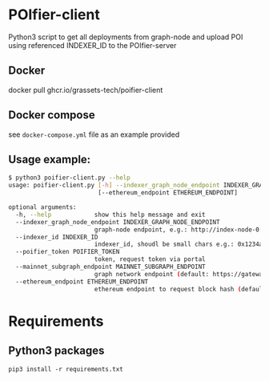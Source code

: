 # POIfier-client

Python3 script to get all deployments from graph-node and upload POI using referenced INDEXER_ID to the POIfier-server

## Docker
docker pull ghcr.io/grassets-tech/poifier-client

## Docker compose
see `docker-compose.yml` file as an example provided

## Usage example:

```bash
$ python3 poifier-client.py --help
usage: poifier-client.py [-h] --indexer_graph_node_endpoint INDEXER_GRAPH_NODE_ENDPOINT --indexer_id INDEXER_ID --poifier_token POIFIER_TOKEN [--mainnet_subgraph_endpoint MAINNET_SUBGRAPH_ENDPOINT]
                         [--ethereum_endpoint ETHEREUM_ENDPOINT]

optional arguments:
  -h, --help            show this help message and exit
  --indexer_graph_node_endpoint INDEXER_GRAPH_NODE_ENDPOINT
                        graph-node endpoint, e.g.: http://index-node-0:8030/graphql
  --indexer_id INDEXER_ID
                        indexer_id, shoudl be small chars e.g.: 0x1234abc...
  --poifier_token POIFIER_TOKEN
                        token, request token via portal
  --mainnet_subgraph_endpoint MAINNET_SUBGRAPH_ENDPOINT
                        graph network endpoint (default: https://gateway.network.thegraph.com/network)
  --ethereum_endpoint ETHEREUM_ENDPOINT
                        ethereum endpoint to request block hash (default: https://eth-mainnet.alchemyapi.io/v2/demo)
```

# Requirements

## Python3 packages

```pip3 install -r requirements.txt```
